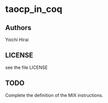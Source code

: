 taocp_in_coq
============

Authors
-------
Yoichi Hirai

LICENSE
-------
see the file LICENSE

TODO
----
Complete the definition of the MIX instructions.
